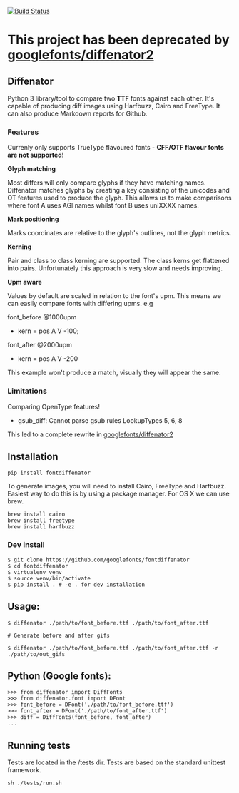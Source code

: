 [![Build Status](https://travis-ci.org/googlefonts/fontdiffenator.svg?branch=main)](https://travis-ci.org/googlefonts/fontdiffenator)

# This project has been deprecated by [googlefonts/diffenator2](https://github.com/googlefonts/diffenator2)

## Diffenator

Python 3 library/tool to compare two **TTF** fonts against each other. It's capable of producing diff images using Harfbuzz, Cairo and FreeType. It can also produce Markdown reports for Github.

### Features

Currenly only supports TrueType flavoured fonts - **CFF/OTF flavour fonts are not supported!**

**Glyph matching**

Most differs will only compare glyphs if they have matching names. Diffenator matches glyphs by creating a key consisting of the unicodes and OT features used to produce the glyph. This allows us to make comparisons where font A uses AGl names whilst font B uses uniXXXX names.

**Mark positioning**

Marks coordinates are relative to the glyph's outlines, not the glyph metrics.


**Kerning**

Pair and class to class kerning are supported. The class kerns get flattened into pairs. Unfortunately this approach is very slow and needs improving.


**Upm aware**

Values by default are scaled in relation to the font's upm. This means we can easily compare fonts with differing upms. e.g

font_before @1000upm

- kern = pos A V -100;


font_after @2000upm

- kern = pos A V -200

This example won't produce a match, visually they will appear the same.


### Limitations

Comparing OpenType features! 

- gsub_diff: Cannot parse gsub rules LookupTypes 5, 6, 8

This led to a complete rewrite in [googlefonts/diffenator2](https://github.com/googlefonts/diffenator2)


## Installation

```
pip install fontdiffenator
```

To generate images, you will need to install Cairo, FreeType and Harfbuzz. Easiest way to do this is by using a package manager. For OS X we can use brew.

```
brew install cairo
brew install freetype
brew install harfbuzz
```


### Dev install 
```
$ git clone https://github.com/googlefonts/fontdiffenator
$ cd fontdiffenator
$ virtualenv venv
$ source venv/bin/activate
$ pip install . # -e . for dev installation
```

## Usage:

```
$ diffenator ./path/to/font_before.ttf ./path/to/font_after.ttf

# Generate before and after gifs

$ diffenator ./path/to/font_before.ttf ./path/to/font_after.ttf -r ./path/to/out_gifs
```

## Python (Google fonts):

```
>>> from diffenator import DiffFonts
>>> from diffenator.font import DFont
>>> font_before = DFont('./path/to/font_before.ttf')
>>> font_after = DFont('./path/to/font_after.ttf')
>>> diff = DiffFonts(font_before, font_after)
...
```

## Running tests

Tests are located in the /tests dir. Tests are based on the standard unittest framework.

```
sh ./tests/run.sh
```
